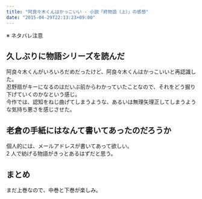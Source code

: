```yaml
---
title: "阿良々木くんはかっこいい - 小説「終物語（上）」の感想"
date: "2015-04-29T22:13:23+09:00"
---
```


※ ネタバレ注意

## 久しぶりに物語シリーズを読んだ

阿良々木くんがいろいろだめだったけど、阿良々木くんはかっこいいと再認識した。  
忍野扇がキーになるのはだいぶ前からわかっていたことなので、それをどう掘り下げていくのかなという感じ。  
今作では、認知をねじ曲げてしまうような、あるいは無理矢理正してしまうような気持ち悪さを感じさせた。

## 老倉の手紙にはなんて書いてあったのだろうか

個人的には、メールアドレスが書いてあって欲しい。  
2 人で紡げる物語がきっとあるはずだと思う。

## まとめ

まだ上巻なので、中巻と下巻が楽しみ。
